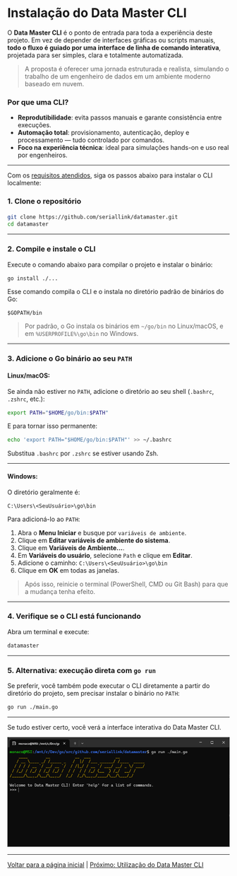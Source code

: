 # Instalação do Data Master CLI

O **Data Master CLI** é o ponto de entrada para toda a experiência deste projeto. Em vez de depender de interfaces gráficas ou scripts manuais, **todo o fluxo é guiado por uma interface de linha de comando interativa**, projetada para ser simples, clara e totalmente automatizada.

> A proposta é oferecer uma jornada estruturada e realista, simulando o trabalho de um engenheiro de dados em um ambiente moderno baseado em nuvem.

### Por que uma CLI?

* **Reprodutibilidade**: evita passos manuais e garante consistência entre execuções.
* **Automação total**: provisionamento, autenticação, deploy e processamento — tudo controlado por comandos.
* **Foco na experiência técnica**: ideal para simulações hands-on e uso real por engenheiros.

---

Com os [requisitos atendidos](pre-requirements.md), siga os passos abaixo para instalar o CLI localmente:

### 1. Clone o repositório

```bash
git clone https://github.com/seriallink/datamaster.git
cd datamaster
```

---

### 2. Compile e instale o CLI

Execute o comando abaixo para compilar o projeto e instalar o binário:

```bash
go install ./...
```

Esse comando compila o CLI e o instala no diretório padrão de binários do Go:

```
$GOPATH/bin
```

> Por padrão, o Go instala os binários em `~/go/bin` no Linux/macOS, e em `%USERPROFILE%\go\bin` no Windows.

---

### 3. Adicione o Go binário ao seu `PATH`

#### Linux/macOS:

Se ainda não estiver no `PATH`, adicione o diretório ao seu shell (`.bashrc`, `.zshrc`, etc.):

```bash
export PATH="$HOME/go/bin:$PATH"
```

E para tornar isso permanente:

```bash
echo 'export PATH="$HOME/go/bin:$PATH"' >> ~/.bashrc
```

Substitua `.bashrc` por `.zshrc` se estiver usando Zsh.

---

#### Windows:

O diretório geralmente é:

```
C:\Users\<SeuUsuário>\go\bin
```

Para adicioná-lo ao `PATH`:

1. Abra o **Menu Iniciar** e busque por `variáveis de ambiente`.
2. Clique em **Editar variáveis de ambiente do sistema**.
3. Clique em **Variáveis de Ambiente...**.
4. Em **Variáveis do usuário**, selecione `Path` e clique em **Editar**.
5. Adicione o caminho: `C:\Users\<SeuUsuário>\go\bin`
6. Clique em **OK** em todas as janelas.

> Após isso, reinicie o terminal (PowerShell, CMD ou Git Bash) para que a mudança tenha efeito.

---

### 4. Verifique se o CLI está funcionando

Abra um terminal e execute:

```bash
datamaster
```

---

### 5. Alternativa: execução direta com `go run`

Se preferir, você também pode executar o CLI diretamente a partir do diretório do projeto, sem precisar instalar o binário no `PATH`:

```bash
go run ./main.go
```

--- 

Se tudo estiver certo, você verá a interface interativa do Data Master CLI.

![cli-welcome-screen.png](../assets/cli-welcome.png)

---

[Voltar para a página inicial](../README.md#documentação) | [Próximo: Utilização do Data Master CLI](how-to-use.md)